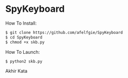 # SpyKeyboard

How To Install:
```bash
$ git clone https://github.com/afelfgie/SpyKeyboard
$ cd SpyKeyboard
$ chmod +x skb.py
```

How To Launch:
```bash
$ python2 skb.py
```

Akhir Kata
